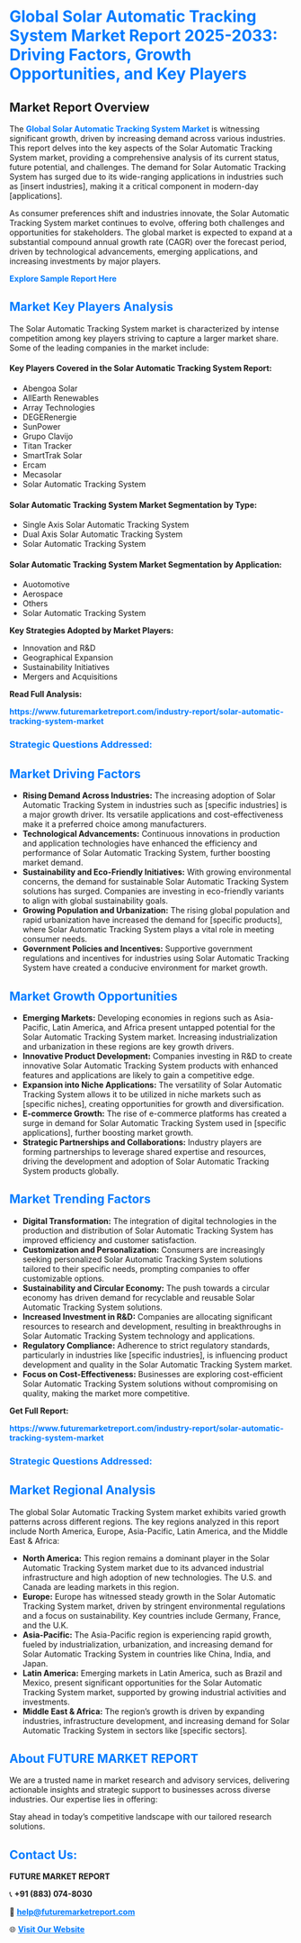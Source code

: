 <h1 style="color: #007BFF;">Global Solar Automatic Tracking System Market Report 2025-2033: Driving Factors, Growth Opportunities, and Key Players</h1>

<section id="overview">
<h2>Market Report Overview</h2>
<p>The <a href="https://www.futuremarketreport.com/industry-report/solar-automatic-tracking-system-market" style="color: #007BFF; text-decoration: none;"><strong>Global Solar Automatic Tracking System Market</strong></a> is witnessing significant growth, driven by increasing demand across various industries. This report delves into the key aspects of the Solar Automatic Tracking System market, providing a comprehensive analysis of its current status, future potential, and challenges. The demand for Solar Automatic Tracking System has surged due to its wide-ranging applications in industries such as [insert industries], making it a critical component in modern-day [applications].</p>
<p>As consumer preferences shift and industries innovate, the Solar Automatic Tracking System market continues to evolve, offering both challenges and opportunities for stakeholders. The global market is expected to expand at a substantial compound annual growth rate (CAGR) over the forecast period, driven by technological advancements, emerging applications, and increasing investments by major players.</p>
</section>

<section id="overview">
<p><a href="https://www.futuremarketreport.com/request-sample/reportId=96988" style="color: #007BFF; text-decoration: none;"><strong>Explore Sample Report Here</strong></a></p>
</section>

<section id="key-players">
<h2 style="color: #007BFF;">Market Key Players Analysis</h2>
<p>The Solar Automatic Tracking System market is characterized by intense competition among key players striving to capture a larger market share. Some of the leading companies in the market include:</p>
<h4>Key Players Covered in the Solar Automatic Tracking System Report:</h4>
<ul><li>Abengoa Solar</li><li>AllEarth Renewables</li><li>Array Technologies</li><li>DEGERenergie</li><li>SunPower</li><li>Grupo Clavijo</li><li>Titan Tracker</li><li>SmartTrak Solar</li><li>Ercam</li><li>Mecasolar</li><li>Solar Automatic Tracking System</li></ul>
<h4>Solar Automatic Tracking System Market Segmentation by Type:</h4>
<ul><li>Single Axis Solar Automatic Tracking System</li><li>Dual Axis Solar Automatic Tracking System</li><li>Solar Automatic Tracking System</li></ul>

<h4>Solar Automatic Tracking System Market Segmentation by Application:</h4>
<ul><li>Auotomotive</li><li>Aerospace</li><li>Others</li><li>Solar Automatic Tracking System</li></ul>
<p><strong>Key Strategies Adopted by Market Players:</strong></p>
<ul>
<li>Innovation and R&D</li>
<li>Geographical Expansion</li>
<li>Sustainability Initiatives</li>
<li>Mergers and Acquisitions</li>
</ul>
</section>

<section>
<p><strong>Read Full Analysis: </strong></p><a href="https://www.futuremarketreport.com/industry-report/solar-automatic-tracking-system-market" style="color: #007BFF; text-decoration: none;"><strong>https://www.futuremarketreport.com/industry-report/solar-automatic-tracking-system-market</strong></a>
<h3 style="color: #007BFF;">Strategic Questions Addressed:</h3>
</section>

<section id="driving-factors">
<h2 style="color: #007BFF;">Market Driving Factors</h2>
<ul>
<li><strong>Rising Demand Across Industries:</strong> The increasing adoption of Solar Automatic Tracking System in industries such as [specific industries] is a major growth driver. Its versatile applications and cost-effectiveness make it a preferred choice among manufacturers.</li>
<li><strong>Technological Advancements:</strong> Continuous innovations in production and application technologies have enhanced the efficiency and performance of Solar Automatic Tracking System, further boosting market demand.</li>
<li><strong>Sustainability and Eco-Friendly Initiatives:</strong> With growing environmental concerns, the demand for sustainable Solar Automatic Tracking System solutions has surged. Companies are investing in eco-friendly variants to align with global sustainability goals.</li>
<li><strong>Growing Population and Urbanization:</strong> The rising global population and rapid urbanization have increased the demand for [specific products], where Solar Automatic Tracking System plays a vital role in meeting consumer needs.</li>
<li><strong>Government Policies and Incentives:</strong> Supportive government regulations and incentives for industries using Solar Automatic Tracking System have created a conducive environment for market growth.</li>
</ul>
</section>

<section id="growth-opportunities">
<h2 style="color: #007BFF;">Market Growth Opportunities</h2>
<ul>
<li><strong>Emerging Markets:</strong> Developing economies in regions such as Asia-Pacific, Latin America, and Africa present untapped potential for the Solar Automatic Tracking System market. Increasing industrialization and urbanization in these regions are key growth drivers.</li>
<li><strong>Innovative Product Development:</strong> Companies investing in R&D to create innovative Solar Automatic Tracking System products with enhanced features and applications are likely to gain a competitive edge.</li>
<li><strong>Expansion into Niche Applications:</strong> The versatility of Solar Automatic Tracking System allows it to be utilized in niche markets such as [specific niches], creating opportunities for growth and diversification.</li>
<li><strong>E-commerce Growth:</strong> The rise of e-commerce platforms has created a surge in demand for Solar Automatic Tracking System used in [specific applications], further boosting market growth.</li>
<li><strong>Strategic Partnerships and Collaborations:</strong> Industry players are forming partnerships to leverage shared expertise and resources, driving the development and adoption of Solar Automatic Tracking System products globally.</li>
</ul>
</section>

<section id="trending-factors">
<h2 style="color: #007BFF;">Market Trending Factors</h2>
<ul>
<li><strong>Digital Transformation:</strong> The integration of digital technologies in the production and distribution of Solar Automatic Tracking System has improved efficiency and customer satisfaction.</li>
<li><strong>Customization and Personalization:</strong> Consumers are increasingly seeking personalized Solar Automatic Tracking System solutions tailored to their specific needs, prompting companies to offer customizable options.</li>
<li><strong>Sustainability and Circular Economy:</strong> The push towards a circular economy has driven demand for recyclable and reusable Solar Automatic Tracking System solutions.</li>
<li><strong>Increased Investment in R&D:</strong> Companies are allocating significant resources to research and development, resulting in breakthroughs in Solar Automatic Tracking System technology and applications.</li>
<li><strong>Regulatory Compliance:</strong> Adherence to strict regulatory standards, particularly in industries like [specific industries], is influencing product development and quality in the Solar Automatic Tracking System market.</li>
<li><strong>Focus on Cost-Effectiveness:</strong> Businesses are exploring cost-efficient Solar Automatic Tracking System solutions without compromising on quality, making the market more competitive.</li>
</ul>
</section>

<section>
<p><strong>Get Full Report: </strong></p><a href="https://www.futuremarketreport.com/industry-report/solar-automatic-tracking-system-market" style="color: #007BFF; text-decoration: none;"><strong>https://www.futuremarketreport.com/industry-report/solar-automatic-tracking-system-market</strong></a>
<h3 style="color: #007BFF;">Strategic Questions Addressed:</h3>
</section>


<section id="regional-analysis">
<h2 style="color: #007BFF;">Market Regional Analysis</h2>
<p>The global Solar Automatic Tracking System market exhibits varied growth patterns across different regions. The key regions analyzed in this report include North America, Europe, Asia-Pacific, Latin America, and the Middle East & Africa:</p>
<ul>
<li><strong>North America:</strong> This region remains a dominant player in the Solar Automatic Tracking System market due to its advanced industrial infrastructure and high adoption of new technologies. The U.S. and Canada are leading markets in this region.</li>
<li><strong>Europe:</strong> Europe has witnessed steady growth in the Solar Automatic Tracking System market, driven by stringent environmental regulations and a focus on sustainability. Key countries include Germany, France, and the U.K.</li>
<li><strong>Asia-Pacific:</strong> The Asia-Pacific region is experiencing rapid growth, fueled by industrialization, urbanization, and increasing demand for Solar Automatic Tracking System in countries like China, India, and Japan.</li>
<li><strong>Latin America:</strong> Emerging markets in Latin America, such as Brazil and Mexico, present significant opportunities for the Solar Automatic Tracking System market, supported by growing industrial activities and investments.</li>
<li><strong>Middle East & Africa:</strong> The region’s growth is driven by expanding industries, infrastructure development, and increasing demand for Solar Automatic Tracking System in sectors like [specific sectors].</li>
</ul>
</section>

<footer>
<h2 style="color: #007BFF;">About FUTURE MARKET REPORT</h2>
<p>We are a trusted name in market research and advisory services, delivering actionable insights and strategic support to businesses across diverse industries. Our expertise lies in offering:</p>

<p>Stay ahead in today’s competitive landscape with our tailored research solutions.</p>

<h2 style="color: #007BFF;">Contact Us:</h2>
<p><strong>FUTURE MARKET REPORT</strong></p>
<p>📞 <strong>+91 (883) 074-8030</strong></p>
<p>📧 <strong><a href="mailto:help@futuremarketreport.com" style="color: #007BFF;">help@futuremarketreport.com</a></strong></p>
<p>🌐 <strong><a href="https://www.futuremarketreport.com/" style="color: #007BFF;">Visit Our Website</a></strong></p>
</footer>